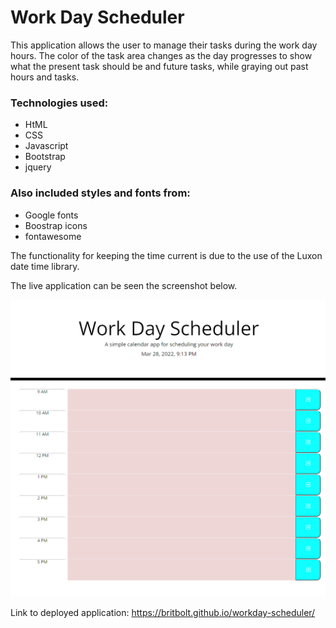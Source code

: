 # Work Day Scheduler

This application allows the user to manage their tasks during the work day hours. The color of the task area changes as the day progresses to show what the present task should be and future tasks, while graying out past hours and tasks. 

### Technologies used:
* HtML
* CSS
* Javascript
* Bootstrap
* jquery

### Also included styles and fonts from:
* Google fonts
* Boostrap icons
* fontawesome

The functionality for keeping the time current is due to the use of the Luxon date time library. 

The live application can be seen the screenshot below. 

![screenshot of workday planner application](/images/Screenshot_finished_app.png)

Link to deployed application: https://britbolt.github.io/workday-scheduler/

